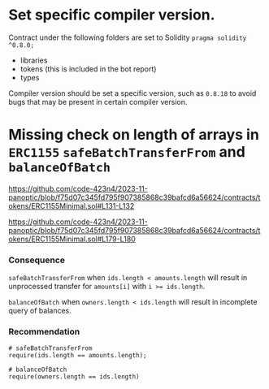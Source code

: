# Set specific compiler version.

Contract under the following folders are set to Solidity `pragma solidity ^0.8.0;`
- libraries
- tokens (this is included in the bot report)
- types

Compiler version should be set a specific version, such as `0.8.18` to avoid bugs that may be present in certain compiler version. 

# Missing check on length of arrays in `ERC1155` `safeBatchTransferFrom` and `balanceOfBatch`

https://github.com/code-423n4/2023-11-panoptic/blob/f75d07c345fd795f907385868c39bafcd6a56624/contracts/tokens/ERC1155Minimal.sol#L131-L132

https://github.com/code-423n4/2023-11-panoptic/blob/f75d07c345fd795f907385868c39bafcd6a56624/contracts/tokens/ERC1155Minimal.sol#L179-L180

### Consequence
`safeBatchTransferFrom` when `ids.length < amounts.length` will result in unprocessed transfer for `amounts[i]` with `i >= ids.length`.

`balanceOfBatch` when `owners.length < ids.length` will result in incomplete query of balances.

### Recommendation
```solidity
# safeBatchTransferFrom
require(ids.length == amounts.length);
```

```solidity
# balanceOfBatch
require(owners.length == ids.length)
```